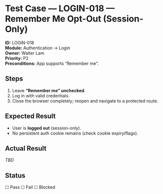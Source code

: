 # Test Case — LOGIN-018 — Remember Me Opt-Out (Session-Only)

**ID:** LOGIN-018  
**Module:** Authentication → Login  
**Owner:** Walter Lam  
**Priority:** P2  
**Preconditions:** App supports “Remember me”.

## Steps
1. Leave **“Remember me” unchecked**.
2. Log in with valid credentials.
3. Close the browser completely; reopen and navigate to a protected route.

## Expected Result
- User is **logged out** (session-only).  
- No persistent auth cookie remains (check cookie expiry/flags).

## Actual Result
_TBD_

## Status
☐ Pass  ☐ Fail  ☐ Blocked
